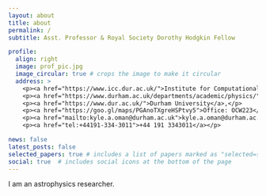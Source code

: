```yaml
---
layout: about
title: about
permalink: /
subtitle: Asst. Professor & Royal Society Dorothy Hodgkin Fellow

profile:
  align: right
  image: prof_pic.jpg
  image_circular: true # crops the image to make it circular
  address: >
    <p><a href="https://www.icc.dur.ac.uk/">Institute for Computational Cosmology</a>,</p>
    <p><a href="https://www.durham.ac.uk/departments/academic/physics/">Physics Department</a>,</p>
    <p><a href="https://www.dur.ac.uk/">Durham University</a>,</p>
    <p><a href="https://goo.gl/maps/PGAnoTXgreHSPtvy5">Office: OCW223</a></p>
    <p><a href="mailto:kyle.a.oman@durham.ac.uk">kyle.a.oman@durham.ac.uk</a></p>
    <p><a href="tel:+44191-334-3011">+44 191 3343011</a></p>

news: false
latest_posts: false
selected_papers: true # includes a list of papers marked as "selected={true}"
social: true  # includes social icons at the bottom of the page
---
```


I am an astrophysics researcher.